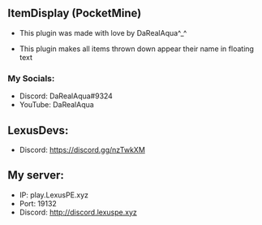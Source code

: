 ## ItemDisplay (PocketMine)

- This plugin was made with love by DaRealAqua^_^

- This plugin makes all items thrown down appear their name in floating text

### My Socials:
- Discord: DaRealAqua#9324
- YouTube: DaRealAqua

## LexusDevs:
- Discord: https://discord.gg/nzTwkXM

## My server:
- IP: play.LexusPE.xyz
- Port: 19132
- Discord: http://discord.lexuspe.xyz
